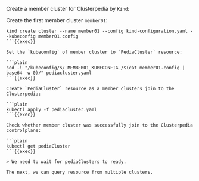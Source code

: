 Create a member cluster for Clusterpedia by `Kind`:

Create the first member cluster `member01`:

```plain
kind create cluster --name member01 --config kind-configuration.yaml --kubeconfig member01.config
```{{exec}}

Set the `kubeconfig` of member cluster to `PediaCluster` resource:

```plain
sed -i "/kubeconfig/s/_MEMBER01_KUBECONFIG_/$(cat member01.config | base64 -w 0)/" pediacluster.yaml
```{{exec}}

Create `PediaCluster` resource as a member clusters join to the Clusterpedia:

```plain
kubectl apply -f pediacluster.yaml
```{{exec}}

Check whether member cluster was successfully join to the Clusterpedia controlplane:

```plain
kubectl get pediaCluster
```{{exec}}

> We need to wait for pediaClusters to ready.

The next, we can query resource from multiple clusters.
